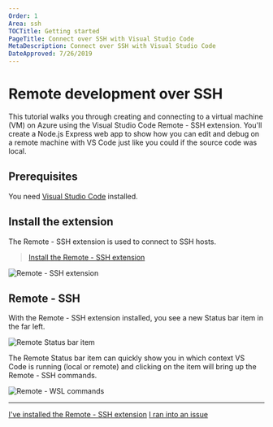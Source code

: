 ```yaml
---
Order: 1
Area: ssh
TOCTitle: Getting started
PageTitle: Connect over SSH with Visual Studio Code
MetaDescription: Connect over SSH with Visual Studio Code
DateApproved: 7/26/2019
---
```

# Remote development over SSH

This tutorial walks you through creating and connecting to a virtual machine (VM) on Azure using the Visual Studio Code Remote - SSH extension. You'll create a Node.js Express web app to show how you can edit and debug on a remote machine with VS Code just like you could if the source code was local.

## Prerequisites

You need [Visual Studio Code](https://code.visualstudio.com/) installed.

## Install the extension

The Remote - SSH extension is used to connect to SSH hosts.

> <a class="tutorial-install-extension-btn" href="vscode:extension/ms-vscode-remote.remote-ssh">Install the Remote - SSH extension</a>

![Remote - SSH extension](images/ssh/remote-ssh-extension.png)

## Remote - SSH

With the Remote - SSH extension installed, you see a new Status bar item in the far left.

![Remote Status bar item](images/ssh/remote-status-bar.png)

The Remote Status bar item can quickly show you in which context VS Code is running (local or remote) and clicking on the item will bring up the Remote - SSH commands.

![Remote - WSL commands](images/ssh/remote-ssh-commands.png)

----

<a class="tutorial-next-btn" href="/remote-tutorials/ssh/create-vm">I've installed the Remote - SSH extension</a>
<a class="tutorial-feedback-btn" onclick="reportIssue('remote-tutorials-ssh', 'getting-started')" href="javascript:void(0)">I ran into an issue</a>
